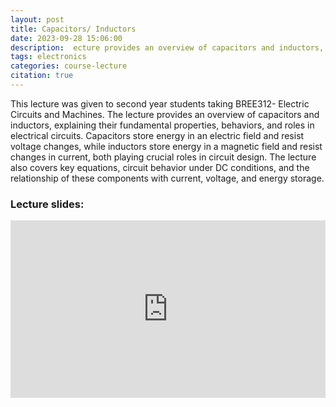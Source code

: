 ```yaml
---
layout: post
title: Capacitors/ Inductors
date: 2023-09-28 15:06:00
description:  ecture provides an overview of capacitors and inductors, explaining their fundamental properties, behaviors, and roles in electrical circuits.
tags: electronics
categories: course-lecture
citation: true
---
```


This lecture was given to second year students taking BREE312- Electric Circuits and Machines. The lecture provides an overview of capacitors and inductors, explaining their fundamental properties, behaviors, and roles in electrical circuits. Capacitors store energy in an electric field and resist voltage changes, while inductors store energy in a magnetic field and resist changes in current, both playing crucial roles in circuit design. The lecture also covers key equations, circuit behavior under DC conditions, and the relationship of these components with current, voltage, and energy storage.

### Lecture slides:

<style>.embed-container { position: relative; padding-bottom: 56.25%; height: 0; overflow: hidden; max-width: 100%; } .embed-container iframe, .embed-container object, .embed-container embed { position: absolute; top: 0; left: 0; width: 100%; height: 100%; }</style><div class='embed-container'><iframe src='https://docs.google.com/presentation/d/e/2PACX-1vQeMCDDMSkRfVU1f6hFowe5kJDePUJCoM-fOuKWsLeECq1UyOAsQ6bOerbMB4mt-lds2JCf78qmDm1j/pub?start=true&loop=true&delayms=10000' frameborder='0' width='1440' height='839' allowfullscreen='true' mozallowfullscreen='true' webkitallowfullscreen='true'></iframe></div>
<br/>


